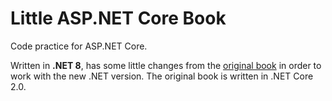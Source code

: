 # Little ASP.NET Core Book

Code practice for ASP.NET Core.

Written in **.NET 8**, has some little changes from the [original book](https://github.com/nbarbettini/little-aspnetcore-book/) in order to work with the new .NET version. The original book is written in .NET Core 2.0.

